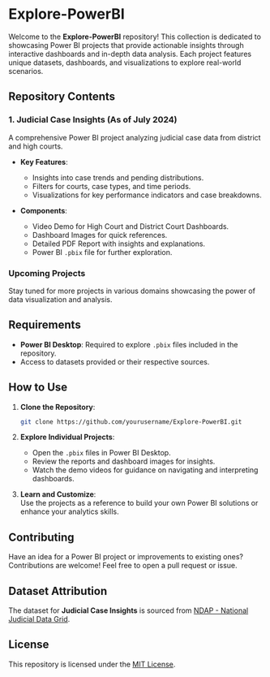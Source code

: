 # Explore-PowerBI

Welcome to the **Explore-PowerBI** repository! This collection is dedicated to showcasing Power BI projects that provide actionable insights through interactive dashboards and in-depth data analysis. Each project features unique datasets, dashboards, and visualizations to explore real-world scenarios.

## Repository Contents  

### 1. **Judicial Case Insights (As of July 2024)**  
A comprehensive Power BI project analyzing judicial case data from district and high courts.  

- **Key Features**:  
  - Insights into case trends and pending distributions.  
  - Filters for courts, case types, and time periods.  
  - Visualizations for key performance indicators and case breakdowns.  

- **Components**:  
  - Video Demo for High Court and District Court Dashboards.  
  - Dashboard Images for quick references.  
  - Detailed PDF Report with insights and explanations.  
  - Power BI `.pbix` file for further exploration.  

### **Upcoming Projects**  
Stay tuned for more projects in various domains showcasing the power of data visualization and analysis.  

## Requirements  
- **Power BI Desktop**: Required to explore `.pbix` files included in the repository.  
- Access to datasets provided or their respective sources.  

## How to Use  

1. **Clone the Repository**:  
   ```bash  
   git clone https://github.com/yourusername/Explore-PowerBI.git  
   ```  

2. **Explore Individual Projects**:  
   - Open the `.pbix` files in Power BI Desktop.  
   - Review the reports and dashboard images for insights.  
   - Watch the demo videos for guidance on navigating and interpreting dashboards.  

3. **Learn and Customize**:  
   Use the projects as a reference to build your own Power BI solutions or enhance your analytics skills.  

## Contributing  
Have an idea for a Power BI project or improvements to existing ones? Contributions are welcome! Feel free to open a pull request or issue.  

## Dataset Attribution  
The dataset for **Judicial Case Insights** is sourced from [NDAP - National Judicial Data Grid](https://ndap.niti.gov.in/collection/National%20Judicial%20Data%20Grid/38).  

## License  
This repository is licensed under the [MIT License](LICENSE).
